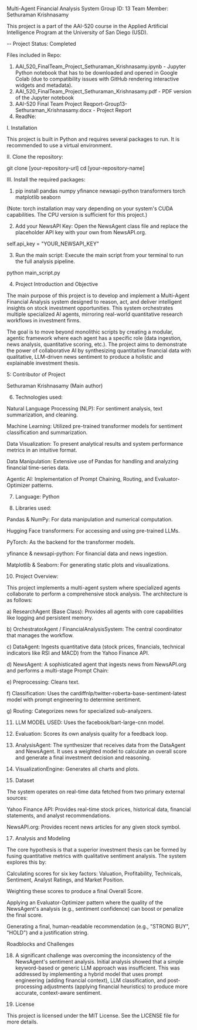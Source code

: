Multi-Agent Financial Analysis System
Group ID: 13
Team Member: Sethuraman Krishnasamy

This project is a part of the AAI-520 course in the Applied Artificial Intelligence Program at the University of San Diego (USD).

-- Project Status: Completed

Files included in Repo:
1. AAI_520_FinalTeam_Project_Sethuraman_Krishnasamy.ipynb - Jupyter Python notebook that has to be downloaded and opened in Google Colab (due to compatibility issues with GitHub rendering interactive widgets and metadata).
2. AAI_520_FinalTeam_Project_Sethuraman_Krishnasamy.pdf - PDF version of the Jupyter notebook
3. AAI-520 Final Team Project Reqport-Group13-Sethuraman_Krishnasamy.docx - Project Report
4. ReadNe:


I. Installation

This project is built in Python and requires several packages to run. It is recommended to use a virtual environment.

II. Clone the repository:

git clone [your-repository-url]
cd [your-repository-name]


III. Install the required packages:

1. pip install pandas numpy yfinance newsapi-python transformers torch matplotlib seaborn

(Note: torch installation may vary depending on your system's CUDA capabilities. The CPU version is sufficient for this project.)

2. Add your NewsAPI Key:
Open the NewsAgent class file and replace the placeholder API key with your own from NewsAPI.org.

self.api_key = "YOUR_NEWSAPI_KEY"


3. Run the main script:
Execute the main script from your terminal to run the full analysis pipeline.

python main_script.py


4. Project Introduction and Objective

The main purpose of this project is to develop and implement a Multi-Agent Financial Analysis system designed to reason, act, and deliver intelligent insights on stock investment opportunities. This system orchestrates multiple specialized AI agents, mirroring real-world quantitative research workflows in investment firms.

The goal is to move beyond monolithic scripts by creating a modular, agentic framework where each agent has a specific role (data ingestion, news analysis, quantitative scoring, etc.). The project aims to demonstrate the power of collaborative AI by synthesizing quantitative financial data with qualitative, LLM-driven news sentiment to produce a holistic and explainable investment thesis.

5: Contributor of Project

Sethuraman Krishnasamy (Main author)

6. Technologies used:

Natural Language Processing (NLP): For sentiment analysis, text summarization, and cleaning.

Machine Learning: Utilized pre-trained transformer models for sentiment classification and summarization.

Data Visualization: To present analytical results and system performance metrics in an intuitive format.

Data Manipulation: Extensive use of Pandas for handling and analyzing financial time-series data.

Agentic AI: Implementation of Prompt Chaining, Routing, and Evaluator-Optimizer patterns.


7. Language: Python
   
9. Libraries used:

Pandas & NumPy: For data manipulation and numerical computation.

Hugging Face transformers: For accessing and using pre-trained LLMs.

PyTorch: As the backend for the transformer models.

yfinance & newsapi-python: For financial data and news ingestion.

Matplotlib & Seaborn: For generating static plots and visualizations.


10. Project Overview:

This project implements a multi-agent system where specialized agents collaborate to perform a comprehensive stock analysis. The architecture is as follows:

a) ResearchAgent (Base Class): Provides all agents with core capabilities like logging and persistent memory.

b) OrchestratorAgent / FinancialAnalysisSystem: The central coordinator that manages the workflow.

c) DataAgent: Ingests quantitative data (stock prices, financials, technical indicators like RSI and MACD) from the Yahoo Finance API.

d) NewsAgent: A sophisticated agent that ingests news from NewsAPI.org and performs a multi-stage Prompt Chain:

e) Preprocessing: Cleans text.

f) Classification: Uses the cardiffnlp/twitter-roberta-base-sentiment-latest model with prompt engineering to determine sentiment.

g) Routing: Categorizes news for specialized sub-analyzers.

11. LLM MODEL USED: Uses the facebook/bart-large-cnn model.

12. Evaluation: Scores its own analysis quality for a feedback loop.

13. AnalysisAgent: The synthesizer that receives data from the DataAgent and NewsAgent. It uses a weighted model to calculate an overall score and generate a final investment decision and reasoning.

14. VisualizationEngine: Generates all charts and plots.
    
16. Dataset

The system operates on real-time data fetched from two primary external sources:

Yahoo Finance API: Provides real-time stock prices, historical data, financial statements, and analyst recommendations.

NewsAPI.org: Provides recent news articles for any given stock symbol.

17. Analysis and Modeling

The core hypothesis is that a superior investment thesis can be formed by fusing quantitative metrics with qualitative sentiment analysis. The system explores this by:

Calculating scores for six key factors: Valuation, Profitability, Technicals, Sentiment, Analyst Ratings, and Market Position.

Weighting these scores to produce a final Overall Score.

Applying an Evaluator-Optimizer pattern where the quality of the NewsAgent's analysis (e.g., sentiment confidence) can boost or penalize the final score.

Generating a final, human-readable recommendation (e.g., "STRONG BUY", "HOLD") and a justification string.

Roadblocks and Challenges

18. A significant challenge was overcoming the inconsistency of the NewsAgent's sentiment analysis. Initial analysis showed that a simple keyword-based or generic LLM approach was insufficient. This was addressed by implementing a hybrid model that uses prompt engineering (adding financial context), LLM classification, and post-processing adjustments (applying financial heuristics) to produce more accurate, context-aware sentiment.

19. License

This project is licensed under the MIT License. See the LICENSE file for more details.

